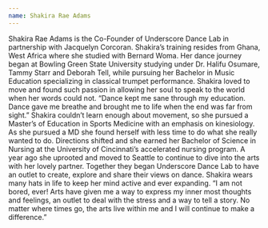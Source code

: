 ```yaml
---
name: Shakira Rae Adams
---
```

Shakira Rae Adams is the Co-Founder of Underscore Dance Lab in partnership with Jacquelyn Corcoran. Shakira’s training resides from Ghana, West Africa where she studied with Bernard Woma. Her dance journey began at Bowling Green State University studying under Dr. Halifu Osumare, Tammy Starr and Deborah Tell, while pursuing her Bachelor in Music Education specializing in classical trumpet performance. Shakira loved to move and found such passion in allowing her soul to speak to the world when her words could not. “Dance kept me sane through my education. Dance gave me breathe and brought me to life when the end was far from sight.” Shakira couldn’t learn enough about movement, so she pursued a Master’s of Education in Sports Medicine with an emphasis on kinesiology. As she pursued a MD she found herself with less time to do what she really wanted to do. Directions shifted and she earned her Bachelor of Science in Nursing at the University of Cincinnati’s accelerated nursing program. A year ago she uprooted and moved to Seattle to continue to dive into the arts with her lovely partner. Together they began Underscore Dance Lab to have an outlet to create, explore and share their views on dance. Shakira wears many hats in life to keep her mind active and ever expanding. “I am not bored, ever! Arts have given me a way to express my inner most thoughts and feelings, an outlet to deal with the stress and a way to tell a story. No matter where times go, the arts live within me and I will continue to make a difference.”
